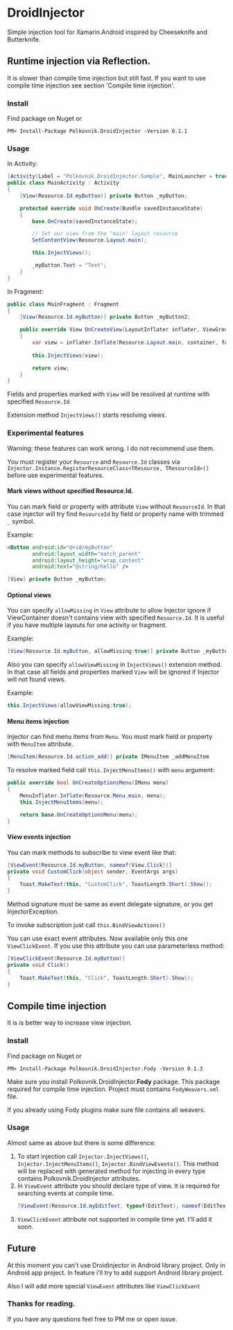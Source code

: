 # DroidInjector

Simple injection tool for Xamarin.Android inspired by Cheeseknife and Butterknife.

## Runtime injection via Reflection.

It is slower than compile time injection but still fast.
If you want to use compile time injection see section 'Compile time injection'.

### Install 

Find package on Nuget or 

`PM> Install-Package Polkovnik.DroidInjector -Version 0.1.1`

### Usage

In Activity:

```csharp
[Activity(Label = "Polkovnik.DroidInjector.Sample", MainLauncher = true, Icon = "@mipmap/icon")]
public class MainActivity : Activity
{
    [View(Resource.Id.myButton)] private Button _myButton;

    protected override void OnCreate(Bundle savedInstanceState)
    {
        base.OnCreate(savedInstanceState);

        // Set our view from the "main" layout resource
        SetContentView(Resource.Layout.main);

        this.InjectViews();

        _myButton.Text = "Text";
    }
}
```

In Fragment:

```csharp
public class MainFragment : Fragment
{
    [View(Resource.Id.myButton)] private Button _myButton2;

    public override View OnCreateView(LayoutInflater inflater, ViewGroup container, Bundle savedInstanceState)
    {
        var view = inflater.Inflate(Resource.Layout.main, container, false);
        
        this.InjectViews(view);

        return view;
    }
}
```

Fields and properties marked with `View` will be resolved at runtime with specified `Resource.Id`. 

Extension method `InjectViews()` starts resolving views.


### Experimental features

Warning: these features can work wrong. I do not recommend use them.

You must register your `Resource` and `Resource.Id` classes via `Injector.Instance.RegisterResourceClass<TResource, TResourceId>()` before use experimental features.

#### Mark views without specified Resource.Id.

You can mark field or property with attribute `View` without `ResourceId`. In that case injector will try find `ResourceId` by field or property name with trimmed `_` symbol. 

Example:
```xml
<Button android:id="@+id/myButton" 
        android:layout_width="match_parent" 
        android:layout_height="wrap_content" 
        android:text="@string/hello" />
```

```csharp
[View] private Button _myButton;
```

#### Optional views

You can specify `allowMissing` in `View` attribute to allow Injector ignore if ViewContainer doesn't contains view with specified `Resource.Id`. It is useful if you have multiple layouts for one activity or fragment.

Example:
```csharp
[View(Resource.Id.myButton, allowMissing:true)] private Button _myButton2;
```

Also you can specify `allowViewMissing` in `InjectViews()` extension method. In that case all fields and properties marked `View` will be ignored if Injector will not found views.

Example:
```csharp
this.InjectViews(allowViewMissing:true);
```

#### Menu items injection

Injector can find menu items from `Menu`. You must mark field or property with `MenuItem` attribute. 
```csharp
[MenuItem(Resource.Id.action_add)] private IMenuItem _addMenuItem 
```

To resolve marked field call `this.InjectMenuItems()` with `menu` argument:
```csharp
public override bool OnCreateOptionsMenu(IMenu menu)
{
    MenuInflater.Inflate(Resource.Menu.main, menu);
    this.InjectMenuItems(menu);

    return base.OnCreateOptionsMenu(menu);
}
```

#### View events injection
You can mark methods to subscribe to view event like that:
```csharp
[ViewEvent(Resource.Id.myButton, nameof(View.Click))]
private void CustomClick(object sender, EventArgs args)
{
    Toast.MakeText(this, "CustomClick", ToastLength.Short).Show();
}
```

Method signature must be same as event delegate signature, or you get InjectorException. 

To invoke subscription just call `this.BindViewActions()`

You can use exact event attributes. Now available only this one `ViewClickEvent`.
If you use this attribute you can use parameterless method:

```csharp
[ViewClickEvent(Resource.Id.myButton)]
private void Click()
{
    Toast.MakeText(this, "Click", ToastLength.Short).Show();
}
```

## Compile time injection

It is is better way to increase view injection.

### Install 

Find package on Nuget or 

`PM> Install-Package Polkovnik.DroidInjector.Fody -Version 0.1.3 `

Make sure you install Polkovnik.DroidInjector.**Fody** package. This package required for compile time injection.
Project must contains `FodyWeavers.xml` file. 

If you already using Fody plugins make sure file contains all weavers.

### Usage

Almost same as above but there is some difference:

1. To start injection call `Injector.InjectViews()`, `Injector.InjectMenuItems()`, `Injector.BindViewEvents()`. 
    This method will be replaced with generated method for injecting in every type contains Polkovnik.DroidInjector attributes.
2. In `ViewEvent` attribute you should declare type of view. It is required for searching events at compile time. 
    ```csharp
    [ViewEvent(Resource.Id.myEditText, typeof(EditText), nameof(EditText.TextChanged))]
    ```
3. `ViewClickEvent` attribute not supported in compile time yet. I'll add it soon.

## Future 
At this moment you can't use DroidInjector in Android library project. Only in Android app project. 
In feature i'll try to add support Android library project.

Also I will add more special `ViewEvent` attributes like `ViewClickEvent`

### Thanks for reading.

If you have any questions feel free to PM me or open issue.
